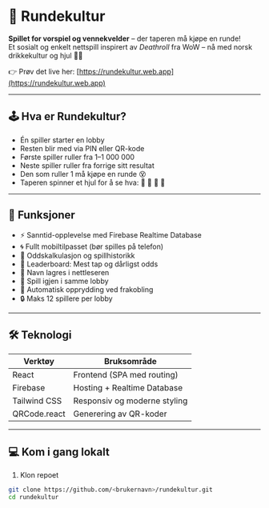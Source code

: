 # 🍻 Rundekultur

**Spillet for vorspiel og vennekvelder** – der taperen må kjøpe en runde!  
Et sosialt og enkelt nettspill inspirert av _Deathroll_ fra WoW – nå med norsk drikkekultur og hjul 🎲🍺

👉 Prøv det live her: [https://rundekultur.web.app](https://rundekultur.web.app)

---

## 🕹️ Hva er Rundekultur?

- Én spiller starter en lobby
- Resten blir med via PIN eller QR-kode
- Første spiller ruller fra 1–1 000 000
- Neste spiller ruller fra forrige sitt resultat
- Den som ruller 1 må kjøpe en runde 😵
- Taperen spinner et hjul for å se hva: 🍷 🍺 🥃 🍹

---

## 📱 Funksjoner

- ⚡ Sanntid-opplevelse med Firebase Realtime Database
- 🌀 Fullt mobiltilpasset (bør spilles på telefon)
- 🧠 Oddskalkulasjon og spillhistorikk
- 🥇 Leaderboard: Mest tap og dårligst odds
- 👤 Navn lagres i nettleseren
- 🔁 Spill igjen i samme lobby
- 🧽 Automatisk opprydding ved frakobling
- 🔒 Maks 12 spillere per lobby

---

## 🛠️ Teknologi

| Verktøy      | Bruksområde                  |
| ------------ | ---------------------------- |
| React        | Frontend (SPA med routing)   |
| Firebase     | Hosting + Realtime Database  |
| Tailwind CSS | Responsiv og moderne styling |
| QRCode.react | Generering av QR-koder       |

---

## 💻 Kom i gang lokalt

1. Klon repoet

```bash
git clone https://github.com/<brukernavn>/rundekultur.git
cd rundekultur
```
